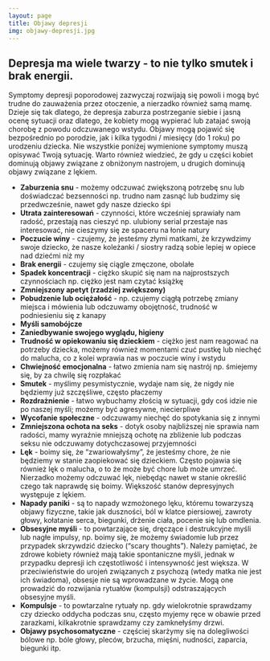```yaml
---
layout: page
title: Objawy depresji
img: objawy-depresji.jpg
---
```

## Depresja ma wiele twarzy - to nie tylko smutek i brak energii.
Symptomy depresji poporodowej zazwyczaj rozwijają się powoli i mogą być trudne do zauważenia przez otoczenie, a nierzadko również samą mamę. Dzieje się tak dlatego, że depresja zaburza postrzeganie siebie i jasną ocenę sytuacji oraz dlatego, że kobiety mogą wypierać lub zatajać swoją chorobę z powodu odczuwanego wstydu.
Objawy mogą pojawić się bezpośrednio po porodzie, jak i kilka tygodni / miesięcy (do 1 roku) po urodzeniu dziecka. Nie wszystkie poniżej wymienione symptomy muszą opisywać Twoją sytuację. Warto również wiedzieć, że gdy u części kobiet dominują objawy związane z obniżonym nastrojem, u drugich dominują objawy związane z lękiem. 

- **Zaburzenia snu** -  możemy odczuwać zwiększoną potrzebę snu lub doświadczać bezsenności np. trudno nam zasnąć lub budzimy się przedwcześnie, nawet gdy nasze dziecko śpi
- **Utrata zainteresowań** - czynności, które wcześniej sprawiały nam radość, przestają nas cieszyć np. ulubiony serial przestaje nas interesować, nie cieszymy się ze spaceru na łonie natury
- **Poczucie winy** - czujemy, że jesteśmy złymi matkami, że krzywdzimy swoje dziecko, że nasze koleżanki / siostry radzą sobie lepiej w opiece nad dziećmi niż my
- **Brak energii** - czujemy się ciągle zmęczone, obolałe
- **Spadek koncentracji** - ciężko skupić się nam na najprostszych czynnościach np. ciężko jest nam czytać książkę
- **Zmniejszony apetyt (rzadziej zwiększony)**
- **Pobudzenie lub ociężałość** - np. czujemy ciągłą potrzebę zmiany miejsca i mówienia lub odczuwamy obojętność, trudność w podniesieniu się z kanapy
- **Myśli samobójcze** 
- **Zaniedbywanie swojego wyglądu, higieny**
- **Trudność w opiekowaniu się dzieckiem** - ciężko jest nam reagować na potrzeby dziecka, możemy również momentami czuć pustkę lub niechęć do malucha, co z kolei  wprawia nas w poczucie winy i wstydu
- **Chwiejność emocjonalna** - łatwo zmienia nam się nastrój np. śmiejemy się, by za chwilę się rozpłakać
- **Smutek** - myślimy pesymistycznie, wydaje nam się, że nigdy nie będziemy już szczęśliwe, często płaczemy
- **Rozdrażnienie** - łatwo wybuchamy złością w sytuacji, gdy coś idzie nie po naszej myśli; możemy być agresywne, niecierpliwe
- **Wycofanie społeczne** - odczuwamy niechęć do spotykania się z innymi
- **Zmniejszona ochota na seks** - dotyk osoby najbliższej nie sprawia nam radości, mamy wyraźnie mniejszą ochotę na zbliżenie lub podczas seksu nie odczuwamy dotychczasowej przyjemności 
- **Lęk** - boimy się, że “zwariowałyśmy”, że jesteśmy chore, że nie będziemy w stanie zaopiekować się dzieckiem. Często pojawia się również lęk o malucha, o to że może być chore lub może umrzeć. Nierzadko możemy odczuwać lęk, niebędąc nawet w stanie określić czego tak naprawdę się boimy. Większość stanów depresyjnych występuje z lękiem.
- **Napady paniki** - są to napady wzmożonego lęku, któremu towarzyszą objawy fizyczne, takie jak duszności, ból w klatce piersiowej, zawroty głowy, kołatanie serca, biegunki, drżenie ciała, pocenie się lub omdlenia.
- **Obsesyjne myśli** - to powtarzające się, dręczące i destrukcyjne myśli lub nagłe impulsy, np. boimy się, że możemy świadomie lub przez przypadek skrzywdzić dziecko (“scary thoughts”). Należy pamiętać, że zdrowe kobiety również mają takie spontaniczne myśli, jednak w przypadku depresji ich częstotliwość i intensywność jest większa. W przeciwieństwie do urojeń związanych z psychozą (wtedy matka nie jest ich świadoma), obsesje nie są wprowadzane w życie. Mogą one prowadzić do rozwijania rytuałów (kompulsji) odstraszających obsesyjne myśli.
- **Kompulsje** - to powtarzalne rytuały np. gdy wielokrotnie sprawdzamy czy dziecko oddycha podczas snu, często myjemy ręce w obawie przed zarazkami, kilkakrotnie sprawdzamy czy zamknełyśmy drzwi.
- **Objawy psychosomatyczne** - częściej skarżymy się na dolegliwości bólowe np. bóle głowy, pleców, brzucha, mięśni, nudności, zaparcia, biegunki itp. 
